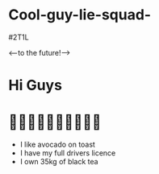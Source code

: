 # Cool-guy-lie-squad-
#2T1L

<--to the future!-->

# Hi Guys
# 🍆🍆🍆🍆🍆🍆🍆🍆🍆🍆
- I like avocado on toast 
- I have my full drivers licence
- I own 35kg of black tea
